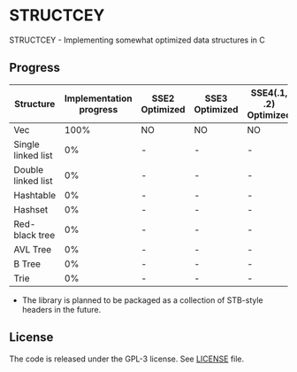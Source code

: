 # STRUCTCEY 
STRUCTCEY - Implementing somewhat optimized data structures in C

## Progress

| Structure          | Implementation progress | SSE2 Optimized | SSE3 Optimized | SSE4(.1, .2) Optimized | AVX(1, 2, 512) Optimized |
|--------------------|-------------------------|----------------|----------------|------------------------|--------------------------|
| Vec                | 100%                    | NO             | NO             | NO                     | YES                      |
| Single linked list | 0%                      | -              | -              | -                      | -                        |
| Double linked list | 0%                      | -              | -              | -                      | -                        |
| Hashtable          | 0%                      | -              | -              | -                      | -                        |
| Hashset            | 0%                      | -              | -              | -                      | -                        |
| Red-black tree     | 0%                      | -              | -              | -                      | -                        |
| AVL Tree           | 0%                      | -              | -              | -                      | -                        |
| B Tree             | 0%                      | -              | -              | -                      | -                        |
| Trie               | 0%                      | -              | -              | -                      | -                        | 

- The library is planned to be packaged as a collection of STB-style headers in the future.

## License
The code is released under the GPL-3 license. See [LICENSE](./LICENSE) file.